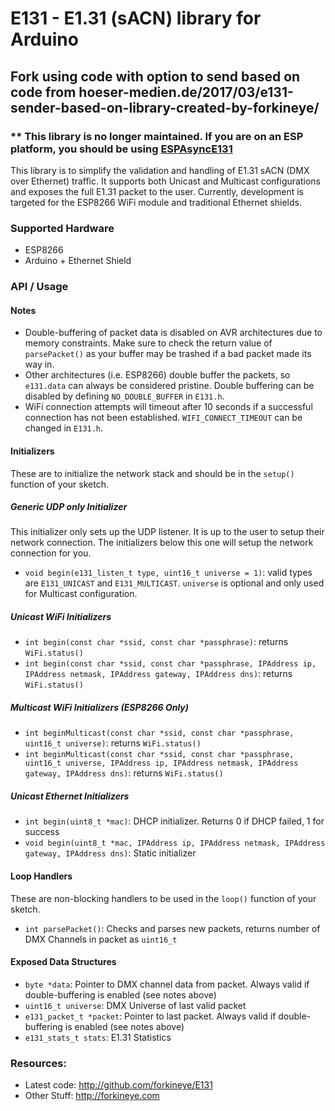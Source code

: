 
E131 - E1.31 (sACN) library for Arduino
=======================================

## Fork using code with option to send based on code from hoeser-medien.de/2017/03/e131-sender-based-on-library-created-by-forkineye/

###  ** This library is no longer maintained. If you are on an ESP platform, you should be using [ESPAsyncE131](https://github.com/forkineye/ESPAsyncE131)

This library is to simplify the validation and handling of E1.31 sACN (DMX over Ethernet) traffic.  It supports both Unicast and Multicast configurations and exposes the full E1.31 packet to the user.  Currently, development is targeted for the ESP8266 WiFi module and traditional Ethernet shields.  

### Supported Hardware
- ESP8266
- Arduino + Ethernet Shield

### API / Usage
#### Notes
- Double-buffering of packet data is disabled on AVR architectures due to memory constraints.  Make sure to check the return value of ```parsePacket()``` as your buffer may be trashed if a bad packet made its way in.
- Other architectures (i.e. ESP8266) double buffer the packets, so ```e131.data``` can always be considered pristine.  Double buffering can be disabled by defining ```NO_DOUBLE_BUFFER``` in ```E131.h```.
- WiFi connection attempts will timeout after 10 seconds if a successful connection has not been established.  ```WIFI_CONNECT_TIMEOUT``` can be changed in ```E131.h```.

#### Initializers
These are to initialize the network stack and should be in the ```setup()``` function of your sketch.

##### Generic UDP only Initializer
This initializer only sets up the UDP listener.  It is up to the user to setup their network connection.  The initializers below this one will setup the network connection for you.
- ```void begin(e131_listen_t type, uint16_t universe = 1)```: valid types are ```E131_UNICAST``` and ```E131_MULTICAST```.  ```universe``` is optional and only used for Multicast configuration.

##### Unicast WiFi Initializers
- ```int begin(const char *ssid, const char *passphrase)```: returns ```WiFi.status()```
- ```int begin(const char *ssid, const char *passphrase, IPAddress ip, IPAddress netmask, IPAddress gateway, IPAddress dns)```: returns ```WiFi.status()```

##### Multicast WiFi Initializers (ESP8266 Only)
- ```int beginMulticast(const char *ssid, const char *passphrase, uint16_t universe)```: returns ```WiFi.status()```
- ```int beginMulticast(const char *ssid, const char *passphrase, uint16_t universe, IPAddress ip, IPAddress netmask, IPAddress gateway, IPAddress dns)```: returns ```WiFi.status()```

##### Unicast Ethernet Initializers
- ```int begin(uint8_t *mac)```: DHCP initializer. Returns 0 if DHCP failed, 1 for success
- ```void begin(uint8_t *mac, IPAddress ip, IPAddress netmask, IPAddress gateway, IPAddress dns)```: Static initializer

#### Loop Handlers
These are non-blocking handlers to be used in the ```loop()``` function of your sketch.
- ```int parsePacket()```: Checks and parses new packets, returns number of DMX Channels in packet as ```uint16_t```

#### Exposed Data Structures
- ```byte *data```: Pointer to DMX channel data from packet.  Always valid if double-buffering is enabled (see notes above)
- ```uint16_t universe```: DMX Universe of last valid packet
- ```e131_packet_t *packet```: Pointer to last packet. Always valid if double-buffering is enabled (see notes above)
- ```e131_stats_t stats```: E1.31 Statistics

### Resources:
- Latest code: http://github.com/forkineye/E131
- Other Stuff: http://forkineye.com
